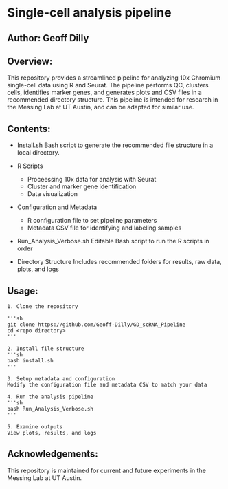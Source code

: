 # Single-cell analysis pipeline 

## Author: Geoff Dilly

## Overview:

This repository provides a streamlined pipeline for analyzing 10x Chromium single-cell data using R and Seurat. The pipeline performs QC, clusters cells, identifies marker genes, and generates plots and CSV files in a recommended directory structure. This pipeline is intended for research in the Messing Lab at UT Austin, and can be adapted for similar use. 

## Contents:

- Install.sh
	Bash script to generate the recommended file structure in a local directory. 

- R Scripts
	- Proceessing 10x data for analysis with Seurat
	- Cluster and marker gene identification  
	- Data visualization

- Configuration and Metadata
	- R configuration file to set pipeline parameters
	- Metadata CSV file for identifying and labeling samples

- Run_Analysis_Verbose.sh
	Editable Bash script to run the R scripts in order

- Directory Structure
	Includes recommended folders for results, raw data, plots, and logs

## Usage:
	1. Clone the repository

	'''sh
	git clone https://github.com/Geoff-Dilly/GD_scRNA_Pipeline
	cd <repo directory>
	'''

	2. Install file structure
	'''sh
	bash install.sh
	'''

	3. Setup metadata and configuration
	Modify the configuration file and metadata CSV to match your data

	4. Run the analysis pipeline
	'''sh
	bash Run_Analysis_Verbose.sh
	'''

	5. Examine outputs
	View plots, results, and logs

## Acknowledgements:
This repository is maintained for current and future experiments in the Messing Lab at UT Austin. 